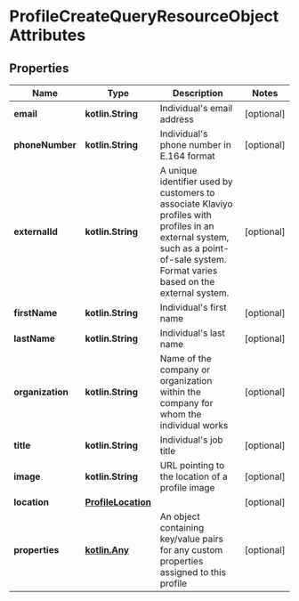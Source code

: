 
# ProfileCreateQueryResourceObjectAttributes

## Properties
| Name | Type | Description | Notes |
| ------------ | ------------- | ------------- | ------------- |
| **email** | **kotlin.String** | Individual&#39;s email address |  [optional] |
| **phoneNumber** | **kotlin.String** | Individual&#39;s phone number in E.164 format |  [optional] |
| **externalId** | **kotlin.String** | A unique identifier used by customers to associate Klaviyo profiles with profiles in an external system, such as a point-of-sale system. Format varies based on the external system. |  [optional] |
| **firstName** | **kotlin.String** | Individual&#39;s first name |  [optional] |
| **lastName** | **kotlin.String** | Individual&#39;s last name |  [optional] |
| **organization** | **kotlin.String** | Name of the company or organization within the company for whom the individual works |  [optional] |
| **title** | **kotlin.String** | Individual&#39;s job title |  [optional] |
| **image** | **kotlin.String** | URL pointing to the location of a profile image |  [optional] |
| **location** | [**ProfileLocation**](ProfileLocation.md) |  |  [optional] |
| **properties** | [**kotlin.Any**](.md) | An object containing key/value pairs for any custom properties assigned to this profile |  [optional] |



